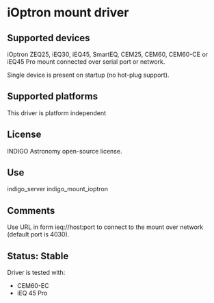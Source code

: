 # iOptron mount driver

## Supported devices

iOptron ZEQ25, iEQ30, iEQ45, SmartEQ, CEM25, CEM60, CEM60-CE or iEQ45 Pro mount connected over serial port or network.

Single device is present on startup (no hot-plug support).

## Supported platforms

This driver is platform independent

## License

INDIGO Astronomy open-source license.

## Use

indigo_server indigo_mount_ioptron

## Comments

Use URL in form ieq://host:port to connect to the mount over network (default port is 4030).

## Status: Stable

Driver is tested with:
* CEM60-EC
* iEQ 45 Pro

